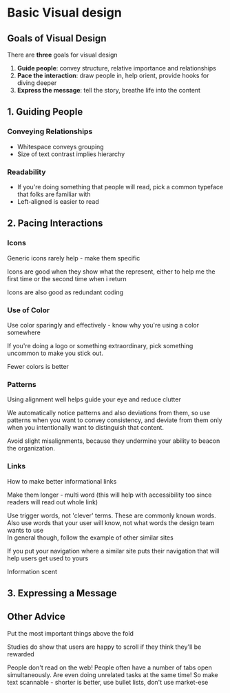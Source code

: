 # Basic Visual design

## Goals of Visual Design

There are **three** goals for visual design

1. **Guide people**: convey structure, relative importance and relationships
2. **Pace the interaction**: draw people in, help orient, provide hooks for diving deeper
3. **Express the message**: tell the story, breathe life into the content  

## 1. Guiding People

### Conveying Relationships

* Whitespace conveys grouping
* Size of text contrast implies hierarchy

### Readability

* If you're doing something that people will read, pick a common typeface that folks are familiar with
* Left-aligned is easier to read

## 2. Pacing Interactions

### Icons

Generic icons rarely help - make them specific

Icons are good when they show what the represent, either to help me the first time or the second time when i return

Icons are also good as redundant coding

### Use of Color

Use color sparingly and effectively - know why you're using a color somewhere

If you're doing a logo or something extraordinary, pick something uncommon to make you stick out.

Fewer colors is better

### Patterns

Using alignment well helps guide your eye and reduce clutter

We automatically notice patterns and also deviations from them, so use patterns when you want to convey consistency, and deviate from them only when you intentionally want to distinguish that content.

Avoid slight misalignments, because they undermine your ability to beacon the organization.

### Links

How to make better informational links

Make them longer - multi word \(this will help with accessibility too since readers will read out whole link\)

Use trigger words, not 'clever' terms. These are commonly known words. Also use words that your user will know, not what words the design team wants to use  
In general though, follow the example of other similar sites

If you put your navigation where a similar site puts their navigation that will help users get used to yours

Information scent

## 3. Expressing a Message

## Other Advice

Put the most important things above the fold

Studies do show that users are happy to scroll if they think they'll be rewarded

People don't read on the web! People often have a number of tabs open simultaneously. Are even doing unrelated tasks at the same time! So make text scannable - shorter is better, use bullet lists, don't use market-ese

